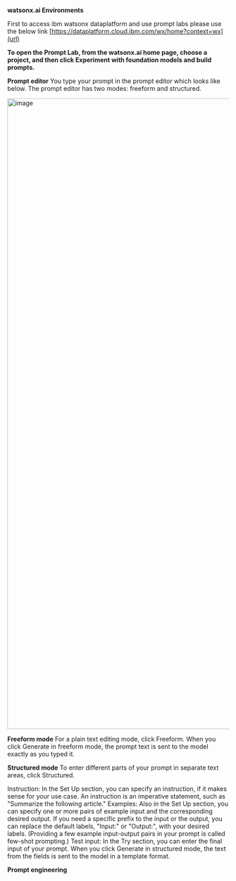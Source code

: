 **watsonx.ai Environments**

First to access ibm watsonx dataplatform and use prompt labs please use the below link
[https://dataplatform.cloud.ibm.com/wx/home?context=wx](url)

**To open the Prompt Lab, from the watsonx.ai home page, choose a project, and then click Experiment with foundation models and build prompts.**

**Prompt editor**
You type your prompt in the prompt editor which looks like below. The prompt editor has two modes: freeform and structured.

<img width="1433" alt="image" src="https://github.com/cloud-native-toolkit/watsonx-workshop/assets/73220577/5123fff2-f151-4f64-9671-cc8427843b29">

**Freeform mode**
For a plain text editing mode, click Freeform. When you click Generate in freeform mode, the prompt text is sent to the model exactly as you typed it.

**Structured mode**
To enter different parts of your prompt in separate text areas, click Structured.

Instruction: In the Set Up section, you can specify an instruction, if it makes sense for your use case. An instruction is an imperative statement, such as "Summarize the following article."
Examples: Also in the Set Up section, you can specify one or more pairs of example input and the corresponding desired output. If you need a specific prefix to the input or the output, you can replace the default labels, "Input:" or "Output:", with your desired labels. (Providing a few example input-output pairs in your prompt is called few-shot prompting.)
Test input: In the Try section, you can enter the final input of your prompt.
When you click Generate in structured mode, the text from the fields is sent to the model in a template format.

**Prompt engineering**


